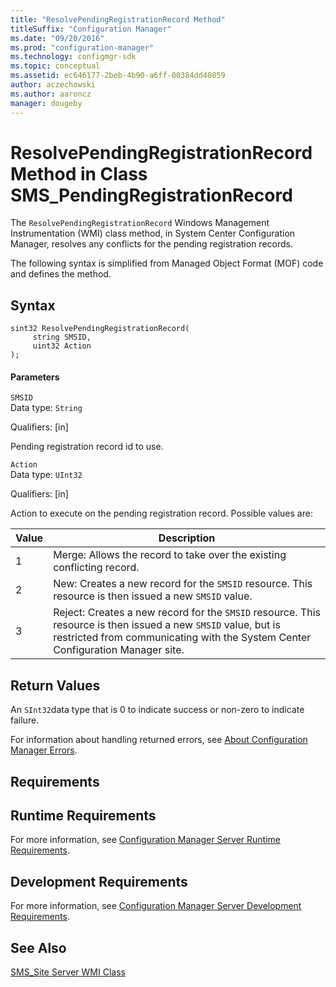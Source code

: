 ```yaml
---
title: "ResolvePendingRegistrationRecord Method"
titleSuffix: "Configuration Manager"
ms.date: "09/20/2016"
ms.prod: "configuration-manager"
ms.technology: configmgr-sdk
ms.topic: conceptual
ms.assetid: ec646177-2beb-4b90-a6ff-00384dd40859
author: aczechowski
ms.author: aaroncz
manager: dougeby
---
```

# ResolvePendingRegistrationRecord Method in Class SMS_PendingRegistrationRecord
The `ResolvePendingRegistrationRecord` Windows Management Instrumentation (WMI) class method, in System Center Configuration Manager, resolves any conflicts for the pending registration records.  

 The following syntax is simplified from Managed Object Format (MOF) code and defines the method.  

## Syntax  

```  
sint32 ResolvePendingRegistrationRecord(     
     string SMSID,  
     uint32 Action  
);  
```  

#### Parameters  
 `SMSID`  
 Data type: `String`  

 Qualifiers: [in]  

 Pending registration record id to use.  

 `Action`  
 Data type: `UInt32`  

 Qualifiers: [in]  

 Action to execute on the pending registration record. Possible values are:  

|Value|Description|  
|-----------|-----------------|  
|1|Merge: Allows the record to take over the existing conflicting record.|  
|2|New: Creates a new record for the `SMSID` resource. This resource is then issued a new `SMSID` value.|  
|3|Reject: Creates a new record for the `SMSID` resource. This resource is then issued a new `SMSID` value, but is restricted from communicating with the System Center Configuration Manager site.|  

## Return Values  
 An `SInt32`data type that is 0 to indicate success or non-zero to indicate failure.  

 For information about handling returned errors, see [About Configuration Manager Errors](../../../../../develop/core/understand/about-configuration-manager-errors.md).  

## Requirements  

## Runtime Requirements  
 For more information, see [Configuration Manager Server Runtime Requirements](../../../../../develop/core/reqs/server-runtime-requirements.md).  

## Development Requirements  
 For more information, see [Configuration Manager Server Development Requirements](../../../../../develop/core/reqs/server-development-requirements.md).  

## See Also  
 [SMS_Site Server WMI Class](../../../../../develop/reference/core/servers/configure/sms_site-server-wmi-class.md)
